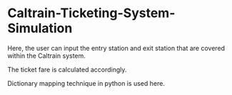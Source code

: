 # Caltrain-Ticketing-System- Simulation

Here, the user can input the entry station and exit station that are covered within the Caltrain system.

The ticket fare is calculated accordingly.

Dictionary mapping technique in python is used here.


